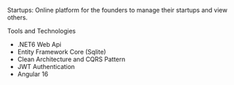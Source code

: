 Startups: Online platform for the founders to manage their startups and view others.

Tools and Technologies
- .NET6 Web Api
- Entity Framework Core (Sqlite)
- Clean Architecture and CQRS Pattern
- JWT Authentication
- Angular 16

